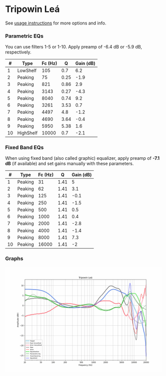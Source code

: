# Tripowin Leá
See [usage instructions](https://github.com/jaakkopasanen/AutoEq#usage) for more options and info.

### Parametric EQs
You can use filters 1-5 or 1-10. Apply preamp of -6.4 dB or -5.9 dB, respectively.

|   # | Type      |   Fc (Hz) |    Q |   Gain (dB) |
|-----|-----------|-----------|------|-------------|
|   1 | LowShelf  |       105 | 0.7  |         6.2 |
|   2 | Peaking   |        75 | 0.25 |        -1.9 |
|   3 | Peaking   |       821 | 0.86 |         2.9 |
|   4 | Peaking   |      3143 | 0.27 |        -4.3 |
|   5 | Peaking   |      8040 | 0.74 |         9.2 |
|   6 | Peaking   |      3261 | 3.53 |         0.7 |
|   7 | Peaking   |      4497 | 4.8  |        -1.2 |
|   8 | Peaking   |      4690 | 3.64 |        -0.4 |
|   9 | Peaking   |      5950 | 5.38 |         1.6 |
|  10 | HighShelf |     10000 | 0.7  |        -2.1 |

### Fixed Band EQs
When using fixed band (also called graphic) equalizer, apply preamp of **-7.1 dB** (if available) and set gains manually with these parameters.

|   # | Type    |   Fc (Hz) |    Q |   Gain (dB) |
|-----|---------|-----------|------|-------------|
|   1 | Peaking |        31 | 1.41 |         5   |
|   2 | Peaking |        62 | 1.41 |         3.1 |
|   3 | Peaking |       125 | 1.41 |        -0.1 |
|   4 | Peaking |       250 | 1.41 |        -1.5 |
|   5 | Peaking |       500 | 1.41 |         0.5 |
|   6 | Peaking |      1000 | 1.41 |         0.4 |
|   7 | Peaking |      2000 | 1.41 |        -2.8 |
|   8 | Peaking |      4000 | 1.41 |        -1.4 |
|   9 | Peaking |      8000 | 1.41 |         7.3 |
|  10 | Peaking |     16000 | 1.41 |        -2   |

### Graphs
![](./Tripowin%20Le%C3%A1.png)
